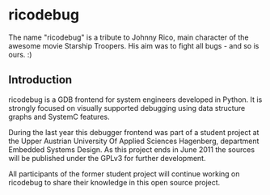 ricodebug
=========

The name "ricodebug" is a tribute to Johnny Rico, main character of the awesome movie Starship Troopers. His aim was to fight all bugs - and so is ours. :)

Introduction
------------

ricodebug is a GDB frontend for system engineers developed in Python. It is strongly focused on visually supported debugging using data structure graphs and SystemC features.

During the last year this debugger frontend was part of a student project at the Upper Austrian University Of Applied Sciences Hagenberg, department Embedded Systems Design. As this project ends in June 2011 the sources will be published under the GPLv3 for further development.

All participants of the former student project will continue working on ricodebug to share their knowledge in this open source project.
